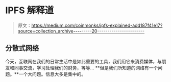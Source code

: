 # IPFS 解释道

> 原文：<https://medium.com/coinmonks/ipfs-explained-add187f41e17?source=collection_archive---------20----------------------->

## 分散式网络

今天，互联网在我们的日常生活中是如此重要的工具，我们用它来消费媒体，与朋友和同事交流，学习处理我们的财务，等等… **但是我们所知道的网络有一个问题。**一个大问题。信息大多是集中的。